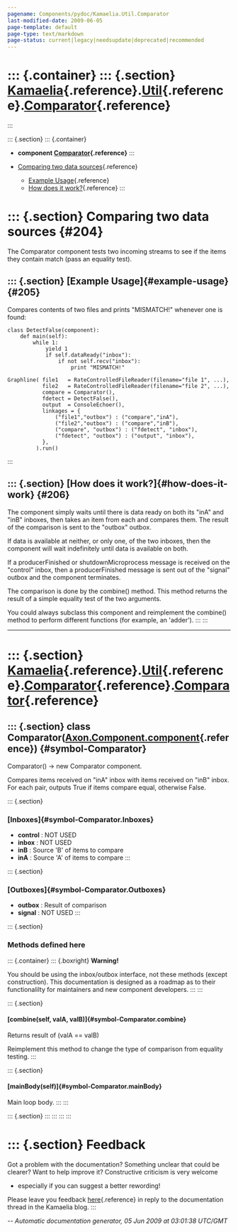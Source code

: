 ```yaml
---
pagename: Components/pydoc/Kamaelia.Util.Comparator
last-modified-date: 2009-06-05
page-template: default
page-type: text/markdown
page-status: current|legacy|needsupdate|deprecated|recommended
---
```

::: {.container}
::: {.section}
[Kamaelia](/Components/pydoc/Kamaelia.html){.reference}.[Util](/Components/pydoc/Kamaelia.Util.html){.reference}.[Comparator](/Components/pydoc/Kamaelia.Util.Comparator.html){.reference}
==========================================================================================================================================================================================
:::

::: {.section}
::: {.container}
-   **component
    [Comparator](/Components/pydoc/Kamaelia.Util.Comparator.Comparator.html){.reference}**
:::

-   [Comparing two data sources](#204){.reference}
    -   [Example Usage](#205){.reference}
    -   [How does it work?](#206){.reference}
:::

::: {.section}
Comparing two data sources {#204}
==========================

The Comparator component tests two incoming streams to see if the items
they contain match (pass an equality test).

::: {.section}
[Example Usage]{#example-usage} {#205}
-------------------------------

Compares contents of two files and prints \"MISMATCH!\" whenever one is
found:

``` {.literal-block}
class DetectFalse(component):
    def main(self):
        while 1:
            yield 1
            if self.dataReady("inbox"):
                if not self.recv("inbox"):
                    print "MISMATCH!"

Graphline( file1   = RateControlledFileReader(filename="file 1", ...),
           file2   = RateControlledFileReader(filename="file 2", ...),
           compare = Comparator(),
           fdetect = DetectFalse(),
           output  = ConsoleEchoer(),
           linkages = {
               ("file1","outbox") : ("compare","inA"),
               ("file2","outbox") : ("compare","inB"),
               ("compare", "outbox") : ("fdetect", "inbox"),
               ("fdetect", "outbox") : ("output", "inbox"),
           },
         ).run()
```
:::

::: {.section}
[How does it work?]{#how-does-it-work} {#206}
--------------------------------------

The component simply waits until there is data ready on both its \"inA\"
and \"inB\" inboxes, then takes an item from each and compares them. The
result of the comparison is sent to the \"outbox\" outbox.

If data is available at neither, or only one, of the two inboxes, then
the component will wait indefinitely until data is available on both.

If a producerFinished or shutdownMicroprocess message is received on the
\"control\" inbox, then a producerFinished message is sent out of the
\"signal\" outbox and the component terminates.

The comparison is done by the combine() method. This method returns the
result of a simple equality test of the two arguments.

You could always subclass this component and reimplement the combine()
method to perform different functions (for example, an \'adder\').
:::
:::

------------------------------------------------------------------------

::: {.section}
[Kamaelia](/Components/pydoc/Kamaelia.html){.reference}.[Util](/Components/pydoc/Kamaelia.Util.html){.reference}.[Comparator](/Components/pydoc/Kamaelia.Util.Comparator.html){.reference}.[Comparator](/Components/pydoc/Kamaelia.Util.Comparator.Comparator.html){.reference}
===============================================================================================================================================================================================================================================================================

::: {.section}
class Comparator([Axon.Component.component](/Docs/Axon/Axon.Component.component.html){.reference}) {#symbol-Comparator}
--------------------------------------------------------------------------------------------------

Comparator() -\> new Comparator component.

Compares items received on \"inA\" inbox with items received on \"inB\"
inbox. For each pair, outputs True if items compare equal, otherwise
False.

::: {.section}
### [Inboxes]{#symbol-Comparator.Inboxes}

-   **control** : NOT USED
-   **inbox** : NOT USED
-   **inB** : Source \'B\' of items to compare
-   **inA** : Source \'A\' of items to compare
:::

::: {.section}
### [Outboxes]{#symbol-Comparator.Outboxes}

-   **outbox** : Result of comparison
-   **signal** : NOT USED
:::

::: {.section}
### Methods defined here

::: {.container}
::: {.boxright}
**Warning!**

You should be using the inbox/outbox interface, not these methods
(except construction). This documentation is designed as a roadmap as to
their functionalilty for maintainers and new component developers.
:::
:::

::: {.section}
#### [combine(self, valA, valB)]{#symbol-Comparator.combine}

Returns result of (valA == valB)

Reimplement this method to change the type of comparison from equality
testing.
:::

::: {.section}
#### [mainBody(self)]{#symbol-Comparator.mainBody}

Main loop body.
:::
:::

::: {.section}
:::
:::
:::
:::

::: {.section}
Feedback
========

Got a problem with the documentation? Something unclear that could be
clearer? Want to help improve it? Constructive criticism is very welcome
- especially if you can suggest a better rewording!

Please leave you feedback
[here](../../../cgi-bin/blog/blog.cgi?rm=viewpost&nodeid=1142023701){.reference}
in reply to the documentation thread in the Kamaelia blog.
:::

*\-- Automatic documentation generator, 05 Jun 2009 at 03:01:38 UTC/GMT*

